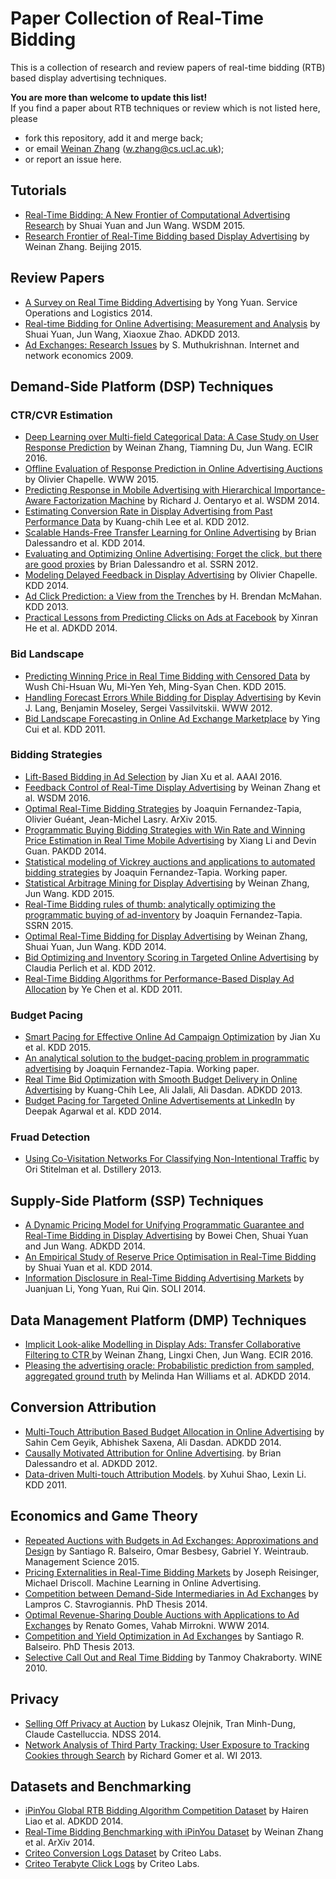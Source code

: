 # Paper Collection of Real-Time Bidding

This is a collection of research and review papers of real-time bidding (RTB) based display advertising techniques.

**You are more than welcome to update this list!** <br>
If you find a paper about RTB techniques or review which is not listed here, please 
* fork this repository, add it and merge back;
* or email [Weinan Zhang](http://www0.cs.ucl.ac.uk/staff/w.zhang/) (w.zhang@cs.ucl.ac.uk);
* or report an issue here.

## Tutorials
* [Real-Time Bidding: A New Frontier of Computational Advertising Research](http://tutorial-wsdm-2015.computational-advertising.org/) by Shuai Yuan and Jun Wang. WSDM 2015.
* [Research Frontier of Real-Time Bidding based Display Advertising](http://www0.cs.ucl.ac.uk/staff/w.zhang/slides/rtb-frontier-2015.pdf) by Weinan Zhang. Beijing 2015.

## Review Papers

* [A Survey on Real Time Bidding Advertising](http://www0.cs.ucl.ac.uk/staff/w.zhang/rtb-papers/rtb-survey.pdf) by Yong Yuan. Service Operations and Logistics 2014.
* [Real-time Bidding for Online Advertising: Measurement and Analysis](http://www0.cs.ucl.ac.uk/staff/w.zhang/rtb-papers/rtb-analysis.pdf) by Shuai Yuan, Jun Wang, Xiaoxue Zhao. ADKDD 2013.
* [Ad Exchanges: Research Issues](http://www0.cs.ucl.ac.uk/staff/w.zhang/rtb-papers/adx.pdf) by S. Muthukrishnan. Internet and network economics 2009.

## Demand-Side Platform (DSP) Techniques

### CTR/CVR Estimation
* [Deep Learning over Multi-field Categorical Data: A Case Study on User Response Prediction](http://arxiv.org/pdf/1601.02376v1.pdf) by Weinan Zhang, Tiamning Du, Jun Wang. ECIR 2016.
* [Offline Evaluation of Response Prediction in Online Advertising Auctions](http://www0.cs.ucl.ac.uk/staff/w.zhang/rtb-papers/ctr-bid.pdf) by Olivier Chapelle. WWW 2015.
* [Predicting Response in Mobile Advertising with Hierarchical Importance-Aware Factorization Machine](http://www0.cs.ucl.ac.uk/staff/w.zhang/rtb-papers/fm-ctr.pdf) by Richard J. Oentaryo et al. WSDM 2014.
* [Estimating Conversion Rate in Display Advertising from Past Performance Data](http://www0.cs.ucl.ac.uk/staff/w.zhang/rtb-papers/cvr-est.pdf) by Kuang-chih Lee et al. KDD 2012. 
* [Scalable Hands-Free Transfer Learning for Online Advertising](http://www0.cs.ucl.ac.uk/staff/w.zhang/rtb-papers/transfer-ctr.pdf) by Brian Dalessandro et al. KDD 2014. 
* [Evaluating and Optimizing Online Advertising: Forget the click, but there are good proxies](http://www0.cs.ucl.ac.uk/staff/w.zhang/rtb-papers/forget-click.pdf) by Brian Dalessandro et al. SSRN 2012.
* [Modeling Delayed Feedback in Display Advertising](http://www0.cs.ucl.ac.uk/staff/w.zhang/rtb-papers/delayed-feedback.pdf) by Olivier Chapelle. KDD 2014.
* [Ad Click Prediction: a View from the Trenches](https://www.eecs.tufts.edu/~dsculley/papers/ad-click-prediction.pdf) by H. Brendan McMahan. KDD 2013.
* [Practical Lessons from Predicting Clicks on Ads at Facebook](http://www0.cs.ucl.ac.uk/staff/w.zhang/pubapers/adkdd_2014_camera_ready_junfeng.pdf) by Xinran He et al. ADKDD 2014.

### Bid Landscape
* [Predicting Winning Price in Real Time Bidding with Censored Data](http://www0.cs.ucl.ac.uk/staff/w.zhang/rtb-papers/win-price-pred.pdf) by Wush Chi-Hsuan Wu, Mi-Yen Yeh, Ming-Syan Chen. KDD 2015.
* [Handling Forecast Errors While Bidding for Display Advertising](http://www0.cs.ucl.ac.uk/staff/w.zhang/rtb-papers/forecast-err.pdf) by Kevin J. Lang, Benjamin Moseley, Sergei Vassilvitskii. WWW 2012.
* [Bid Landscape Forecasting in Online Ad Exchange Marketplace](http://www0.cs.ucl.ac.uk/staff/w.zhang/rtb-papers/bid-lands.pdf) by Ying Cui et al. KDD 2011.

### Bidding Strategies
* [Lift-Based Bidding in Ad Selection](http://www0.cs.ucl.ac.uk/staff/w.zhang/rtb-papers/lift-bidding.pdf) by Jian Xu et al. AAAI 2016.
* [Feedback Control of Real-Time Display Advertising](http://www0.cs.ucl.ac.uk/staff/w.zhang/papers/fc-wsdm.pdf) by Weinan Zhang et al. WSDM 2016.
* [Optimal Real-Time Bidding Strategies](http://arxiv.org/abs/1511.08409) by Joaquin Fernandez-Tapia, Olivier Guéant, Jean-Michel Lasry. ArXiv 2015.
* [Programmatic Buying Bidding Strategies with Win Rate and Winning Price Estimation in Real Time Mobile Advertising](http://www0.cs.ucl.ac.uk/staff/w.zhang/rtb-papers/bid-drawbridge.pdf) by Xiang Li and Devin Guan. PAKDD 2014.
* [Statistical modeling of Vickrey auctions and applications to automated bidding strategies](https://www.researchgate.net/publication/283579660_Statistical_modeling_of_Vickrey_auctions_and_applications_to_automated_bidding_strategies) by Joaquin Fernandez-Tapia. Working paper.
* [Statistical Arbitrage Mining for Display Advertising](http://www0.cs.ucl.ac.uk/staff/w.zhang/rtb-papers/rtb-arbitrage.pdf) by Weinan Zhang, Jun Wang. KDD 2015.
* [Real-Time Bidding rules of thumb: analytically optimizing the programmatic buying of ad-inventory](http://www0.cs.ucl.ac.uk/staff/w.zhang/rtb-papers/opt-prog-buy.pdf) by Joaquin Fernandez-Tapia. SSRN 2015.
* [Optimal Real-Time Bidding for Display Advertising](http://www0.cs.ucl.ac.uk/staff/w.zhang/rtb-papers/optimal-rtb.pdf) by Weinan Zhang, Shuai Yuan, Jun Wang. KDD 2014.
* [Bid Optimizing and Inventory Scoring in Targeted Online Advertising](http://www0.cs.ucl.ac.uk/staff/w.zhang/rtb-papers/lin-bid.pdf) by Claudia Perlich et al. KDD 2012.
* [Real-Time Bidding Algorithms for Performance-Based Display Ad Allocation](http://www0.cs.ucl.ac.uk/staff/w.zhang/rtb-papers/rtb-perf-bid.pdf) by Ye Chen et al. KDD 2011.

### Budget Pacing
* [Smart Pacing for Effective Online Ad Campaign Optimization](http://www0.cs.ucl.ac.uk/staff/w.zhang/rtb-papers/throatling-pacing.pdf) by Jian Xu et al. KDD 2015.
* [An analytical solution to the budget-pacing problem in programmatic advertising](https://www.researchgate.net/publication/283579658_An_analytical_solution_to_the_budget-pacing_problem_in_programmatic_advertising) by Joaquin Fernandez-Tapia. Working paper.
* [Real Time Bid Optimization with Smooth Budget Delivery in Online Advertising](http://www0.cs.ucl.ac.uk/staff/w.zhang/rtb-papers/budget-smooth.pdf) by Kuang-Chih Lee, Ali Jalali, Ali Dasdan. ADKDD 2013.
* [Budget Pacing for Targeted Online Advertisements at LinkedIn](http://www0.cs.ucl.ac.uk/staff/w.zhang/rtb-papers/linkedin-pacing.pdf) by Deepak Agarwal et al. KDD 2014.

### Fruad Detection
* [Using Co-Visitation Networks For Classifying Non-Intentional Traffic](http://www0.cs.ucl.ac.uk/staff/w.zhang/rtb-papers/co-visit-fraud.pdf) by Ori Stitelman et al. Dstillery 2013.

## Supply-Side Platform (SSP) Techniques
* [A Dynamic Pricing Model for Unifying Programmatic Guarantee and Real-Time Bidding in Display Advertising](http://arxiv.org/pdf/1405.5189.pdf) by Bowei Chen, Shuai Yuan and Jun Wang. ADKDD 2014.
* [An Empirical Study of Reserve Price Optimisation in Real-Time Bidding](http://www0.cs.ucl.ac.uk/staff/w.zhang/rtb-papers/reserve-price.pdf) by Shuai Yuan et al. KDD 2014.
* [Information Disclosure in Real-Time Bidding Advertising Markets](http://www0.cs.ucl.ac.uk/staff/w.zhang/rtb-papers/rtb-info.pdf) by Juanjuan Li, Yong Yuan, Rui Qin. SOLI 2014.

## Data Management Platform (DMP) Techniques
* [Implicit Look-alike Modelling in Display Ads: Transfer Collaborative Filtering to CTR ](http://arxiv.org/pdf/1601.02377v1.pdf) by Weinan Zhang, Lingxi Chen, Jun Wang. ECIR 2016.
* [Pleasing the advertising oracle: Probabilistic prediction from sampled, aggregated ground truth](http://www0.cs.ucl.ac.uk/staff/w.zhang/rtb-papers/sample-pred.pdf) by Melinda Han Williams et al. ADKDD 2014.

## Conversion Attribution
* [Multi-Touch Attribution Based Budget Allocation in Online Advertising](http://www0.cs.ucl.ac.uk/staff/w.zhang/rtb-papers/mta-budget-allocation.pdf) by Sahin Cem Geyik, Abhishek Saxena, Ali Dasdan. ADKDD 2014.
* [Causally Motivated Attribution for Online Advertising](http://www0.cs.ucl.ac.uk/staff/w.zhang/rtb-papers/causual-conv-att.pdf). by Brian Dalessandro et al. ADKDD 2012.
* [Data-driven Multi-touch Attribution Models](http://www0.cs.ucl.ac.uk/staff/w.zhang/rtb-papers/data-conv-att.pdf). by Xuhui Shao, Lexin Li. KDD 2011.

## Economics and Game Theory
* [Repeated Auctions with Budgets in Ad Exchanges: Approximations and Design](http://www0.cs.ucl.ac.uk/staff/w.zhang/rtb-papers/repeat-auction.pdf) by Santiago R. Balseiro, Omar Besbesy, Gabriel Y. Weintraub. Management Science 2015.
* [Pricing Externalities in Real-Time Bidding Markets](http://www0.cs.ucl.ac.uk/staff/w.zhang/rtb-papers/rtb-pricing-ext.pdf) by Joseph Reisinger, Michael Driscoll. Machine Learning in Online Advertising.
* [Competition between Demand-Side Intermediaries in Ad Exchanges](http://www0.cs.ucl.ac.uk/staff/w.zhang/rtb-papers/dsp-comp.pdf) by Lampros C. Stavrogiannis. PhD Thesis 2014.
* [Optimal Revenue-Sharing Double Auctions with Applications to Ad Exchanges](http://www0.cs.ucl.ac.uk/staff/w.zhang/rtb-papers/double-auc-adx.pdf) by Renato Gomes, Vahab Mirrokni. WWW 2014.
* [Competition and Yield Optimization in Ad Exchanges](http://www0.cs.ucl.ac.uk/staff/w.zhang/rtb-papers/yield-opt-adx.pdf) by Santiago R. Balseiro. PhD Thesis 2013.
* [Selective Call Out and Real Time Bidding](http://www0.cs.ucl.ac.uk/staff/w.zhang/rtb-papers/select-callout.pdf) by Tanmoy Chakraborty. WINE 2010.

## Privacy
* [Selling Off Privacy at Auction](http://www0.cs.ucl.ac.uk/staff/w.zhang/rtb-papers/privacy.pdf) by Lukasz Olejnik, Tran Minh-Dung, Claude Castelluccia. NDSS 2014.
* [Network Analysis of Third Party Tracking: User Exposure to Tracking Cookies through Search](http://www0.cs.ucl.ac.uk/staff/w.zhang/rtb-papers/user-tracking.pdf) by Richard Gomer et al. WI 2013.

## Datasets and Benchmarking
* [iPinYou Global RTB Bidding Algorithm Competition Dataset](http://www0.cs.ucl.ac.uk/staff/w.zhang/rtb-papers/ipinyou-dataset.pdf) by Hairen Liao et al. ADKDD 2014.
* [Real-Time Bidding Benchmarking with iPinYou Dataset](http://arxiv.org/abs/1407.7073) by Weinan Zhang et al. ArXiv 2014.
* [Criteo Conversion Logs Dataset](http://labs.criteo.com/downloads/2014-conversion-logs-dataset/) by Criteo Labs.
* [Criteo Terabyte Click Logs](http://labs.criteo.com/downloads/download-terabyte-click-logs/) by Criteo Labs.

<!---
* [](http://www0.cs.ucl.ac.uk/staff/w.zhang/rtb-papers/). by . 
-->
